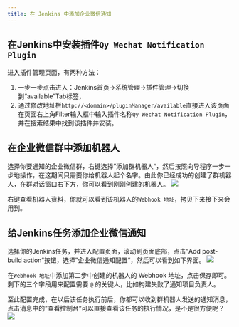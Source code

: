 ```yaml
---
title: 在 Jenkins 中添加企业微信通知
---
```


## 在Jenkins中安装插件`Qy Wechat Notification Plugin`
进入插件管理页面，有两种方法：
1. 一步一步点击进入：Jenkins首页->系统管理->插件管理→切换到“available”Tab标签，
2. 通过修改地址栏`http://<domain>/pluginManager/available`直接进入该页面
在页面右上角Filter输入框中输入插件名称`Qy Wechat Notification Plugin`，并在搜索结果中找到该插件并安装。

## 在企业微信群中添加机器人
选择你要通知的企业微信群，右键选择”添加群机器人“，然后按照向导程序一步一步地操作，在这期间只需要你给机器人起个名字。由此你已经成功的创建了群机器人，在群对话窗口右下方，你可以看到刚刚创建的机器人。
![](../../../../images/jenkins-qywx/qywx-robot.png)

右键查看机器人资料，你就可以看到该机器人的`Webhook 地址`，拷贝下来接下来会用到。

## 给Jenkins任务添加企业微信通知
选择你的Jenkins任务，并进入配置页面，滚动到页面底部，点击”Add post-build action“按钮，选择”企业微信通知配置“，然后可以看到如下界面。
![](../../../../images/jenkins-qywx/add-post-build-action.png)

在`Webhook 地址`中添加第二步中创建的机器人的 Webhook 地址，点击保存即可。剩下的三个字段用来配置需要 `@` 的关键人，比如构建失败了通知项目负责人。


至此配置完成，在以后该任务执行前后，你都可以收到群机器人发送的通知消息，点击消息中的”查看控制台“可以直接查看该任务的执行情况，是不是很方便呢？
![](../../../../images/jenkins-qywx/robot-message.png)
